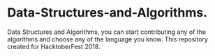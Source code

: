 # Data-Structures-and-Algorithms.
Data Structures and Algorithms, you can start contributing any of the algorithms and choose any of the language you know. This repository created for HacktoberFest 2018.
